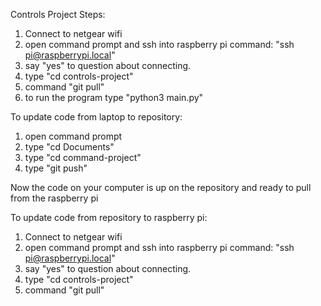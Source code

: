 Controls Project
Steps:
1. Connect to netgear wifi
2. open command prompt and ssh into raspberry pi
    command: "ssh pi@raspberrypi.local"
3. say "yes" to question about connecting.
4. type "cd controls-project"
5. command "git pull"
6. to run the program type "python3 main.py"

To update code from laptop to repository:
1. open command prompt 
2. type "cd Documents"
3. type "cd command-project"
4. type "git push"

Now the code on your computer is up on the repository and ready to pull from the raspberry pi

To update code from repository to raspberry pi:
1. Connect to netgear wifi
2. open command prompt and ssh into raspberry pi
    command: "ssh pi@raspberrypi.local"
3. say "yes" to question about connecting.
4. type "cd controls-project"
5. command "git pull"